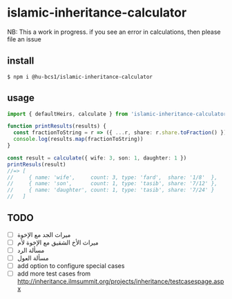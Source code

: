 # islamic-inheritance-calculator
NB: This a work in progress. if you see an error in calculations, then please file an issue

## install
```
$ npm i @hu-bcs1/islamic-inheritance-calculator
```

## usage
```typescript
import { defaultHeirs, calculate } from 'islamic-inheritance-calculator'

function printResults(results) {
  const fractionToString = r => ({ ...r, share: r.share.toFraction() })
  console.log(results.map(fractionToString))
}

const result = calculate({ wife: 3, son: 1, daughter: 1 })
printResuls(result)
//=> [
//     { name: 'wife',     count: 3, type: 'fard',  share: '1/8'  },
//     { name: 'son',      count: 1, type: 'tasib', share: '7/12' },
//     { name: 'daughter', count: 1, type: 'tasib', share: '7/24' }
//   ]
```

## TODO
- [ ] ميراث الجد مع الإخوة
- [ ] ميراث الأخ الشقيق مع الإخوة لأم
- [ ] مسألة الرد
- [ ] مسألة العول
- [ ] add option to configure special cases
- [ ] add more test cases from http://inheritance.ilmsummit.org/projects/inheritance/testcasespage.aspx